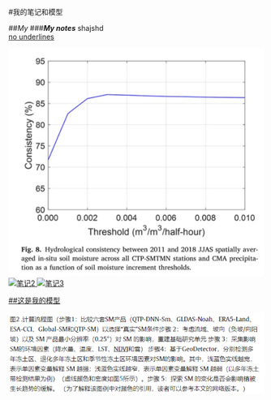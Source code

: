 #我的笔记和模型

##_My_
###___My notes___
  shajshd  
<u>no underlines<u>

![笔记1](images/5678.jpg)
![笔记2](images/note2.jpg)
![笔记3](images/note3.jpg)

##这是我的模型

![模型示例](videos/1234.jpg)
